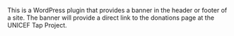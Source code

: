 This is a WordPress plugin that provides a banner in the header or footer of a site. The banner will
provide a direct link to the donations page at the UNICEF Tap Project. 
